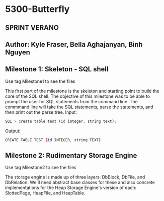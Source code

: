 # 5300-Butterfly
## SPRINT  VERANO

## Author: Kyle Fraser, Bella Aghajanyan, Binh Nguyen

## Milestone 1: Skeleton - SQL shell 
Use tag Milestone1 to see the files

This first part of the milestone is the skeleton and starting point to build the core of the SQL shell. The objective of this milestone was to be able to prompt the user for SQL statements from the command line. The commmand line will take the SQL statements, parse the statements, and then print out the parse tree.
Input:
```sh
SQL > create table test (id integer, string text);
```
Output:
```sh
CREATE TABLE TEST (id INTEGER, string TEXT)
```

## Milestone 2: Rudimentary Storage Engine
Use tag Milestone2 to see the files

The storage engine is made up of three layers: DbBlock, DbFile, and DbRelation. We'll need abstract base classes for these and also concrete implementations for the Heap Storage Engine's version of each: SlottedPage, HeapFile, and HeapTable. 
